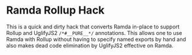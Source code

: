 # Ramda Rollup Hack

This is a quick and dirty hack that converts Ramda in-place to support Rollup
and UglifyJS2 `/*#__PURE__*/` annotations.  This allows one to use Ramda with
Rollup without having to specify named exports by hand and also makes dead code
elimination by UglifyJS2 effective on Ramda.
